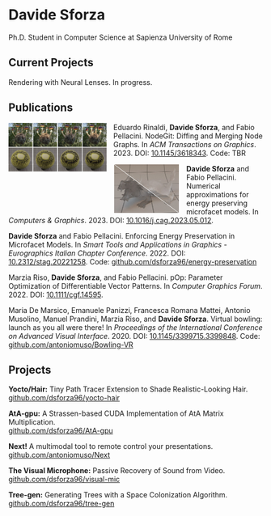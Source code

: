 # Davide Sforza

Ph.D. Student in Computer Science at Sapienza University of Rome


## Current Projects

Rendering with Neural Lenses. In progress.


## Publications

<img style="float: left; margin-right: 1em;" src="figures/nodegit.jpg" height="96"/>

Eduardo Rinaldi, **Davide Sforza**, and Fabio Pellacini. NodeGit: Diffing and Merging Node Graphs. In *ACM Transactions on Graphics*. 2023. DOI: [10.1145/3618343](https://doi.org/10.1145/3618343). Code: TBR

<img style="float: left; margin-right: 1em;" src="figures/glass.jpg" height="96"/>

**Davide Sforza** and Fabio Pellacini. Numerical approximations for energy preserving microfacet models. In *Computers & Graphics*. 2023. DOI: [10.1016/j.cag.2023.05.012](https://doi.org/10.1016/j.cag.2023.05.012).

**Davide Sforza** and Fabio Pellacini. Enforcing Energy Preservation in Microfacet Models. In *Smart Tools and Applications in Graphics - Eurographics Italian Chapter Conference*. 2022. DOI: [10.2312/stag.20221258](https://doi.org/10.2312/stag.20221258). Code: [github.com/dsforza96/energy-preservation](https://github.com/dsforza96/energy-preservation)

Marzia Riso, **Davide Sforza**, and Fabio Pellacini. pOp: Parameter Optimization of Differentiable Vector Patterns. In *Computer Graphics Forum*. 2022. DOI: [10.1111/cgf.14595](https://doi.org/10.1111/cgf.14595).

Maria De Marsico, Emanuele Panizzi, Francesca Romana Mattei, Antonio Musolino, Manuel Prandini, Marzia Riso, and **Davide Sforza**. Virtual bowling: launch as you all were there! In *Proceedings of the International Conference on Advanced Visual Interface*. 2020. DOI: [10.1145/3399715.3399848](https://doi.org/10.1145/3399715.3399848). Code: [github.com/antoniomuso/Bowling-VR](https://github.com/antoniomuso/Bowling-VR)


## Projects

**Yocto/Hair:** Tiny Path Tracer Extension to Shade Realistic-Looking Hair. \
[github.com/dsforza96/yocto-hair](https://github.com/dsforza96/yocto-hair)

**AtA-gpu:** A Strassen-based CUDA Implementation of AtA Matrix Multiplication. \
[github.com/dsforza96/AtA-gpu](https://github.com/dsforza96/AtA-gpu)

**Next!** A multimodal tool to remote control your presentations. \
[github.com/antoniomuso/Next](https://github.chttps://github.com/antoniomuso/Next)

**The Visual Microphone:** Passive Recovery of Sound from Video. \
[github.com/dsforza96/visual-mic](https://github.com/dsforza96/visual-mic)

**Tree-gen:** Generating Trees with a Space Colonization Algorithm. \
[github.com/dsforza96/tree-gen](https://github.com/dsforza96/tree-gen)
